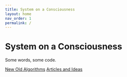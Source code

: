 ```yaml
---
title: System on a Consciousness
layout: home
nav_order: 1
permalink: /
---
```


# System on a Consciousness

Some words, some code.

[New Old Algorithms](docs/new-old-algol)
[Articles and Ideas](docs/articles)